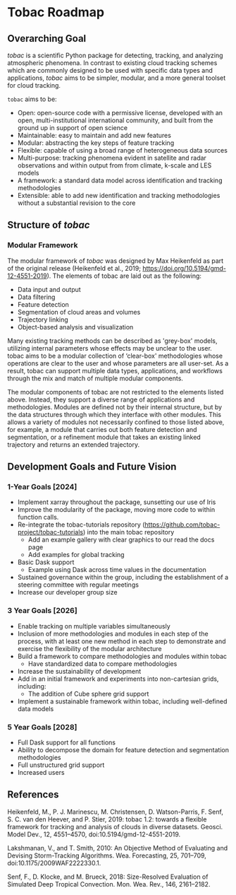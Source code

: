 # Tobac Roadmap

## Overarching Goal
*tobac* is a scientific Python package for detecting, tracking, and analyzing atmospheric phenomena. In contrast to existing cloud tracking schemes which are commonly designed to be used with specific data types and applications, *tobac* aims to be simpler, modular, and a more general toolset for cloud tracking.


`tobac` aims to be:

* Open: open-source code with a permissive license, developed with an open, multi-institutional international community, and built from the ground up in support of open science
* Maintainable: easy to maintain and add new features
* Modular: abstracting the key steps of feature tracking
* Flexible: capable of using a broad range of heterogeneous data sources
* Multi-purpose: tracking phenomena evident in satellite and  radar observations and within output  from from climate, k-scale and LES models
* A framework: a standard data model across identification and tracking methodologies
* Extensible: able to add new identification and tracking methodologies without a substantial revision to the core

## Structure of *tobac*
### Modular Framework

The modular framework of *tobac* was designed by Max Heikenfeld as part of the original release  (Heikenfeld et al., 2019; https://doi.org/10.5194/gmd-12-4551-2019). The elements of tobac are laid out as the following:
* Data input and output
* Data filtering 
* Feature detection
* Segmentation of cloud areas and volumes
* Trajectory linking
* Object-based analysis and visualization

Many existing tracking methods can be described as 'grey-box' models, utilizing internal parameters whose effects may be unclear to the user. tobac aims to be a modular collection of ‘clear-box' methodologies whose operations are clear to the user and whose parameters are all user-set. As a result, tobac can support multiple data types, applications, and workflows through the mix and match of multiple modular components.

The modular components of tobac are not restricted to the elements listed above. Instead, they support a diverse range of applications and methodologies. Modules are defined not by their internal structure, but by the data structures through which they interface with other modules. This allows a variety of modules not necessarily confined to those listed above, for example, a module that carries out both feature detection and segmentation, or a refinement module that takes an existing linked trajectory and returns an extended trajectory.



## Development Goals and Future Vision
### 1-Year Goals [2024]
* Implement xarray throughout the package, sunsetting our use of Iris
* Improve the modularity of the package, moving more code to within function calls. 
* Re-integrate the tobac-tutorials repository (https://github.com/tobac-project/tobac-tutorials) into the main tobac repository
  - Add an example gallery with clear graphics to our read the docs page 
  - Add examples for global tracking 
* Basic Dask support
  - Example using Dask across time values in the documentation
* Sustained governance within the group, including the establishment of a steering committee with regular meetings
* Increase our developer group size


### 3 Year Goals [2026]
* Enable tracking on multiple variables simultaneously
* Inclusion of more methodologies and modules in each step of the process, with at least one new method in each step to demonstrate and exercise the flexibility of the modular architecture
* Build a framework to compare methodologies and modules within tobac
  - Have standardized data to compare methodologies
* Increase the sustainability of development
* Add in an initial framework and experiments into non-cartesian grids, including: 
  - The addition of Cube sphere grid support
* Implement a sustainable framework within tobac, including well-defined data models


### 5 Year Goals [2028]
* Full Dask support for all functions
* Ability to decompose the domain for feature detection and segmentation methodologies
* Full unstructured grid support
* Increased users



## References

Heikenfeld, M., P. J. Marinescu, M. Christensen, D. Watson-Parris, F. Senf, S. C. van den Heever, and P. Stier, 2019: tobac 1.2: towards a flexible framework for tracking and analysis of clouds in diverse datasets. Geosci. Model Dev., 12, 4551–4570, doi:10.5194/gmd-12-4551-2019.

Lakshmanan, V., and T. Smith, 2010: An Objective Method of Evaluating and Devising Storm-Tracking Algorithms. Wea. Forecasting, 25, 701–709, doi:10.1175/2009WAF2222330.1. 

Senf, F., D. Klocke, and M. Brueck, 2018: Size-Resolved Evaluation of Simulated Deep Tropical Convection. Mon. Wea. Rev., 146, 2161–2182.

   

        



            
